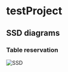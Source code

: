 # testProject

## SSD diagrams
### Table reservation
![SSD](https://user-images.githubusercontent.com/4886564/69498982-82f41780-0ef6-11ea-8c24-a3e77728e74e.png)

